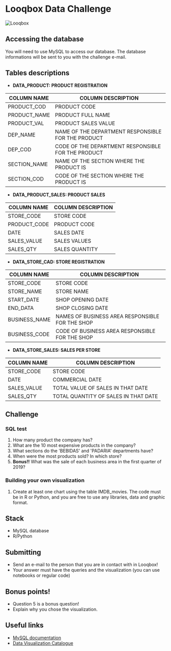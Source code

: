 # Looqbox Data Challenge
![Looqbox](https://github.com/looqbox/data-challenge/blob/master/logo.png)

## Accessing the database
You will need to use MySQL to access our database. The database informations will be sent to you with the challenge e-mail.

## Tables descriptions
- **DATA_PRODUCT: PRODUCT REGISTRATION**

| COLUMN NAME  | COLUMN DESCRIPTION                                 |
|--------------|----------------------------------------------------|
| PRODUCT_COD  | PRODUCT CODE                                       |
| PRODUCT_NAME | PRODUCT FULL NAME                                  |
| PRODUCT_VAL  | PRODUCT SALES VALUE                                |
| DEP_NAME     | NAME OF THE DEPARTMENT RESPONSIBLE FOR THE PRODUCT |
| DEP_COD      | CODE OF THE DEPARTMENT RESPONSIBLE FOR THE PRODUCT |
| SECTION_NAME | NAME OF THE SECTION WHERE THE PRODUCT IS           |
| SECTION_COD  | CODE OF THE SECTION WHERE THE PRODUCT IS           |

- **DATA_PRODUCT_SALES: PRODUCT SALES**

| COLUMN NAME  | COLUMN DESCRIPTION                                 |
|--------------|----------------------------------------------------|
| STORE_CODE   | STORE CODE                                         |
| PRODUCT_CODE | PRODUCT CODE                                       |
| DATE         | SALES DATE                                         |
| SALES_VALUE  | SALES VALUES                                       |
| SALES_QTY    | SALES QUANTITY                                     |

- **DATA_STORE_CAD: STORE REGISTRATION**

| COLUMN NAME  | COLUMN DESCRIPTION                                 |
|--------------|----------------------------------------------------|
| STORE_CODE   | STORE CODE                                         |
| STORE_NAME   | STORE NAME                                         |
| START_DATE   | SHOP OPENING DATE                                  |
| END_DATA     | SHOP CLOSING DATE                                  |
| BUSINESS_NAME| NAMES OF BUSINESS AREA RESPONSIBLE FOR THE SHOP    |
| BUSINESS_CODE| CODE OF BUSINESS AREA RESPONSIBLE FOR THE SHOP     |

- **DATA_STORE_SALES: SALES PER STORE**

| COLUMN NAME  | COLUMN DESCRIPTION                                 |
|--------------|----------------------------------------------------|
| STORE_CODE   | STORE CODE                                         |
| DATE         | COMMERCIAL DATE                                    |
| SALES_VALUE  | TOTAL VALUE OF SALES IN THAT DATE                  |
| SALES_QTY    | TOTAL QUANTITY OF SALES IN THAT DATE               |

## Challenge

### SQL test
1) How many product the company has?
2) What are the 10 most expensive products in the company?
3) What sections do the 'BEBIDAS' and 'PADARIA' departments have?
4) When were the most products sold? In which store?
5) **Bonus!!** What was the sale of each business area in the first quarter of 2019? 

### Building your own visualization
1) Create at least one chart using the table IMDB_movies. The code must be in R or Python, and you are free to use any libraries, data and graphic format.

## Stack
- MySQL database 
- R/Python

## Submitting
- Send an e-mail to the person that you are in contact with in Looqbox!
- Your answer must have the queries and the visualization (you can use notebooks or regular code)

## Bonus points!
- Question 5 is a bonus question!
- Explain why you chose the visualization.

## Useful links
- [MySQL documentation](https://dev.mysql.com/doc/)
- [Data Visualization Catalogue](https://datavizcatalogue.com/)
